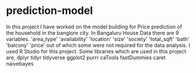 # prediction-model
In this project I have worked on the model building for Price prediction of the household in the banglore city.
In Bangaluru House Data there are 9 variables. 'area_type'	'availability'	'location'	'size'	'society'	'total_sqft'	'bath'	'balcony'	'price'
out of which some were not required for the data analysis.
I used R Studio for this project.
Some libraries which are used in this project are,
dplyr
tidyr
tidyverse
ggplot2
purrr
caTools
fastDummies
caret
naivebayes
